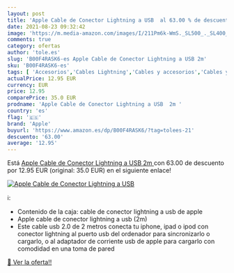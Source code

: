 ```yaml
---
layout: post
title: 'Apple Cable de Conector Lightning a USB  al 63.00 % de descuento'
date: 2021-08-23 09:32:42
image: 'https://m.media-amazon.com/images/I/211Pm6k-WmS._SL500_._SL400_.jpg'
comments: true
category: ofertas
author: 'tole.es'
slug: 'B00F4RASK6-es Apple Cable de Conector Lightning a USB 2m'
sku: 'B00F4RASK6-es'
tags: [ 'Accesorios','Cables Lightning','Cables y accesorios','Cables y conectores','Informática','apple', ]
actualPrice: 12.95 EUR
currency: EUR
price: 12.95
comparePrice: 35.0 EUR
prodname: 'Apple Cable de Conector Lightning a USB  2m '
country: 'es'
flag: '🇪🇸'
brand: 'Apple'
buyurl: 'https://www.amazon.es/dp/B00F4RASK6/?tag=tolees-21'
descuento: '63.00'
average: '12.95'
---
```


Está [Apple Cable de Conector Lightning a USB  2m ](https://www.amazon.es/dp/B00F4RASK6/?tag=tolees-21) con 63.00 de descuento por 12.95 EUR (original: 35.0 EUR) en el siguiente enlace!

[![Apple Cable de Conector Lightning a USB ](https://m.media-amazon.com/images/I/211Pm6k-WmS._SL500_._SL400_.jpg)](https://www.amazon.es/dp/B00F4RASK6/?tag=tolees-21)

ℹ️:

- Contenido de la caja: cable de conector lightning a usb de apple
- Apple cable de conector lightning a usb (2m)
- Este cable usb 2.0 de 2 metros conecta tu iphone, ipad o ipod con conector lightning al puerto usb del ordenador para sincronizarlo o cargarlo, o al adaptador de corriente usb de apple para cargarlo con comodidad en una toma de pared

[🛒 Ver la oferta!!](https://www.amazon.es/dp/B00F4RASK6/?tag=tolees-21)
